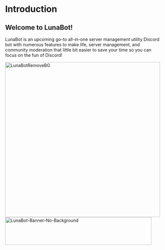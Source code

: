 # Introduction

## Welcome to LunaBot!

LunaBot is an upcoming go-to all-in-one server management utility Discord bot with numerous features to make life, server management, and community moderation that little bit easier to save your time so you can focus on the fun of Discord!

<img width="500" height="500" alt="LunaBotRemoveBG" src="https://github.com/user-attachments/assets/a7ac89a0-78f7-4540-bd83-7a4e8950f6c5" />

<img width="472" height="90" alt="LunaBot-Banner-No-Background" src="https://github.com/user-attachments/assets/3af2b7d5-9ef0-4ada-bed4-372b9c07bbb5" />
